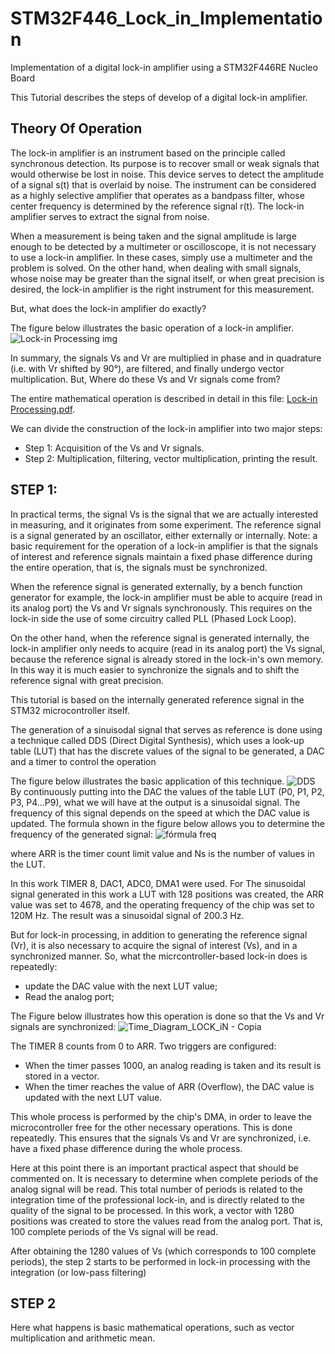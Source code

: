# STM32F446_Lock_in_Implementation
Implementation of a digital lock-in amplifier using a STM32F446RE Nucleo Board

This Tutorial describes the steps of develop of a digital lock-in amplifier.

## **Theory Of Operation**
The lock-in amplifier is an instrument based on the principle called synchronous detection.
Its purpose is to recover small or weak signals that would otherwise be lost in noise. This device serves to detect the amplitude of a signal s(t) that is overlaid by noise. The instrument can be considered as a highly selective amplifier that operates as a bandpass filter, whose center frequency is determined by the reference signal r(t). The lock-in amplifier serves to extract the signal from noise.

When a measurement is being taken and the signal amplitude is large enough to be detected by a multimeter or oscilloscope, it is not necessary to use a lock-in amplifier. In these cases, simply use a multimeter and the problem is solved. On the other hand, when dealing with small signals, whose noise may be greater than the signal itself, or when great precision is desired, the lock-in amplifier is the right instrument for this measurement.

But, what does the lock-in amplifier do exactly?





The figure below illustrates the basic operation of a lock-in amplifier.
![Lock-in Processing img](https://user-images.githubusercontent.com/114233216/228120262-0e5bbd8e-1b59-4e33-bd7d-913f8ae0ed24.png)

In summary, the signals Vs and Vr are multiplied in phase and in quadrature (i.e. with Vr shifted by 90°), are filtered, and finally undergo vector multiplication. 
But, Where do these Vs and Vr signals come from?




The entire mathematical operation is described in detail in this file:
[Lock-in Processing.pdf](https://github.com/BernardoLima92/STM32F446_Lock_in_V01/files/11084935/Lock-in.Processing.pdf).

We can divide the construction of the lock-in amplifier into two major steps:
- Step 1: Acquisition of the Vs and Vr signals.
- Step 2: Multiplication, filtering, vector multiplication, printing the result.

## **STEP 1**:

In practical terms, the signal Vs is the signal that we are actually interested in measuring, and it originates from some experiment. The reference signal is a signal generated by an oscillator, either externally or internally.
Note: a basic requirement for the operation of a lock-in amplifier is that the signals of interest and reference signals maintain a fixed phase difference during the entire operation, that is, the signals must be synchronized.

When the reference signal is generated externally, by a bench function generator for example, the lock-in amplifier must be able to acquire (read in its analog port) the Vs and Vr signals synchronously. This requires on the lock-in side the use of some circuitry called PLL (Phased Lock Loop). 

On the other hand, when the reference signal is generated internally, the lock-in amplifier only needs to acquire (read in its analog port) the Vs signal, because the reference signal is already stored in the lock-in's own memory. In this way it is much easier to synchronize the signals and to shift the reference signal with great precision.

This tutorial is based on the internally generated reference signal in the STM32 microcontroller itself.

The generation of a sinuisodal signal that serves as reference is done using a technique called DDS (Direct Digital Synthesis), which uses a look-up table (LUT) that has the discrete values of the signal to be generated, a DAC and a timer to control the operation

The figure below illustrates the basic application of this technique.
![DDS](https://user-images.githubusercontent.com/114233216/228123336-85b45063-5246-4f05-8874-0763f3bbaa47.png)
By continuously putting into the DAC the values of the table LUT (P0, P1, P2, P3, P4...P9), what we will have at the output is a sinusoidal signal. The frequency of this signal depends on the speed at which the DAC value is updated. The formula shown in the figure below allows you to determine the frequency of the generated signal:
![fórmula freq](https://user-images.githubusercontent.com/114233216/228124701-86719bdb-cea5-456b-adba-2666c9f49f28.png)

where ARR is the timer count limit value and Ns is the number of values in the LUT.

In this work TIMER 8, DAC1, ADC0, DMA1 were used. For The sinusoidal signal generated in this work a LUT with 128 positions was created, the ARR value was set to 4678, and the operating frequency of the chip was set to 120M Hz. The result was a sinusoidal signal of 200.3 Hz.

But for lock-in processing, in addition to generating the reference signal (Vr), it is also necessary to acquire the signal of interest (Vs), and in a synchronized manner. So, what the micrcontroller-based lock-in does is repeatedly:
- update the DAC value with the next LUT value;
- Read the analog port;

The Figure below illustrates how this operation is done so that the Vs and Vr signals are synchronized:
![Time_Diagram_LOCK_iN - Copia](https://user-images.githubusercontent.com/114233216/228126642-294dc2ca-91f8-4ce7-97cb-6b75fbf4af20.png)

The TIMER 8 counts from 0 to ARR. Two triggers are configured:
- When the timer passes 1000, an analog reading is taken and its result is stored in a vector.
- When the timer reaches the value of ARR (Overflow), the DAC value is updated with the next LUT value.

This whole process is performed by the chip's DMA, in order to leave the microcontroller free for the other necessary operations. This is done repeatedly. This ensures that the signals Vs and Vr are synchronized, i.e. have a fixed phase difference during the whole process.

Here at this point there is an important practical aspect that should be commented on. It is necessary to determine when complete periods of the analog signal will be read. This total number of periods is related to the integration time of the professional lock-in, and is directly related to the quality of the signal to be processed.
In this work, a vector with 1280 positions was created to store the values read from the analog port. That is, 100 complete periods of the Vs signal will be read.

After obtaining the 1280 values of Vs (which corresponds to 100 complete periods), the step 2 starts to be performed in lock-in processing with the integration (or low-pass filtering)

## **STEP 2**
Here what happens is basic mathematical operations, such as vector multiplication and arithmetic mean.


